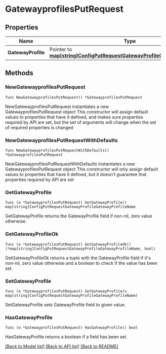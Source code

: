 # GatewayprofilesPutRequest

## Properties

Name | Type | Description | Notes
------------ | ------------- | ------------- | -------------
**GatewayProfile** | Pointer to [**map[string]ConfigPutRequestGatewayProfileGatewayProfileName**](ConfigPutRequestGatewayProfileGatewayProfileName.md) |  | [optional] 

## Methods

### NewGatewayprofilesPutRequest

`func NewGatewayprofilesPutRequest() *GatewayprofilesPutRequest`

NewGatewayprofilesPutRequest instantiates a new GatewayprofilesPutRequest object
This constructor will assign default values to properties that have it defined,
and makes sure properties required by API are set, but the set of arguments
will change when the set of required properties is changed

### NewGatewayprofilesPutRequestWithDefaults

`func NewGatewayprofilesPutRequestWithDefaults() *GatewayprofilesPutRequest`

NewGatewayprofilesPutRequestWithDefaults instantiates a new GatewayprofilesPutRequest object
This constructor will only assign default values to properties that have it defined,
but it doesn't guarantee that properties required by API are set

### GetGatewayProfile

`func (o *GatewayprofilesPutRequest) GetGatewayProfile() map[string]ConfigPutRequestGatewayProfileGatewayProfileName`

GetGatewayProfile returns the GatewayProfile field if non-nil, zero value otherwise.

### GetGatewayProfileOk

`func (o *GatewayprofilesPutRequest) GetGatewayProfileOk() (*map[string]ConfigPutRequestGatewayProfileGatewayProfileName, bool)`

GetGatewayProfileOk returns a tuple with the GatewayProfile field if it's non-nil, zero value otherwise
and a boolean to check if the value has been set.

### SetGatewayProfile

`func (o *GatewayprofilesPutRequest) SetGatewayProfile(v map[string]ConfigPutRequestGatewayProfileGatewayProfileName)`

SetGatewayProfile sets GatewayProfile field to given value.

### HasGatewayProfile

`func (o *GatewayprofilesPutRequest) HasGatewayProfile() bool`

HasGatewayProfile returns a boolean if a field has been set.


[[Back to Model list]](../README.md#documentation-for-models) [[Back to API list]](../README.md#documentation-for-api-endpoints) [[Back to README]](../README.md)


